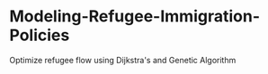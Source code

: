 # Modeling-Refugee-Immigration-Policies
Optimize refugee flow using Dijkstra's and Genetic Algorithm
